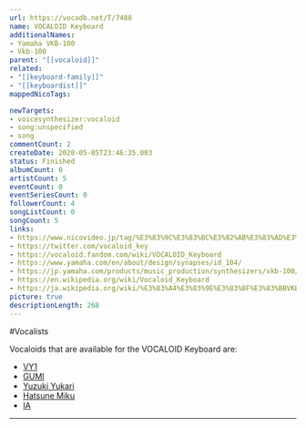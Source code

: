 ```yaml
---
url: https://vocadb.net/T/7488
name: VOCALOID Keyboard
additionalNames: 
- Yamaha VKB-100
- Vkb-100
parent: "[[vocaloid]]"
related:
- "[[keyboard-family]]"
- "[[keyboardist]]"
mappedNicoTags:

newTargets:
- voicesynthesizer:vocaloid
- song:unspecified
- song
commentCount: 2
createDate: 2020-05-05T23:46:35.003
status: Finished
albumCount: 0
artistCount: 5
eventCount: 0
eventSeriesCount: 0
followerCount: 4
songListCount: 0
songCount: 5
links: 
- https://www.nicovideo.jp/tag/%E3%83%9C%E3%83%BC%E3%82%AB%E3%83%AD%E3%82%A4%E3%83%89%E3%82%AD%E3%83%BC%E3%83%9C%E3%83%BC%E3%83%89
- https://twitter.com/vocaloid_key
- https://vocaloid.fandom.com/wiki/VOCALOID_Keyboard
- https://www.yamaha.com/en/about/design/synapses/id_104/
- https://jp.yamaha.com/products/music_production/synthesizers/vkb-100/index.html
- https://en.wikipedia.org/wiki/Vocaloid_Keyboard
- https://ja.wikipedia.org/wiki/%E3%83%A4%E3%83%9E%E3%83%8F%E3%83%BBVKB-100
picture: true
descriptionLength: 268
---
```


#Vocalists

Vocaloids that are available for the VOCALOID Keyboard are:
* [VY1](https://vocadb.net/Ar/129459)
* [GUMI](https://vocadb.net/Ar/129464)
* [Yuzuki Yukari](https://vocadb.net/Ar/129462)
* [Hatsune Miku](https://vocadb.net/Ar/129461)
* [IA](https://vocadb.net/Ar/129463)

---

